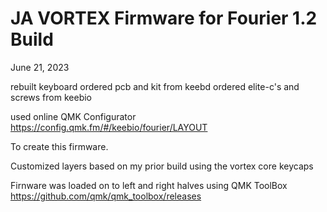 # JA VORTEX Firmware for Fourier 1.2 Build

June 21, 2023

rebuilt keyboard ordered pcb and kit from keebd
ordered elite-c's and screws from keebio

used online QMK Configurator https://config.qmk.fm/#/keebio/fourier/LAYOUT

To create this firmware.

Customized layers based on my prior build using the vortex core keycaps

Firnware was loaded on to left and right halves using QMK ToolBox
https://github.com/qmk/qmk_toolbox/releases

